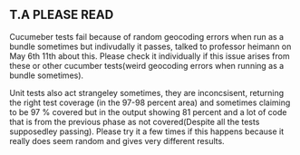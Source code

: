 ## T.A PLEASE READ ##

Cucumeber tests fail because of random geocoding errors when run as a bundle sometimes but indivudally it passes, talked to professor heimann on  May 6th 11th about this.
Please check it individually if this issue arises from these or other cucumber tests(weird geocoding errors when  running as a bundle sometimes).

Unit tests also act strangeley sometimes, they are inconcsisent, returning the right test coverage (in the 97-98 percent area) and sometimes claiming to be 97 % covered but in the output showing 81 percent and a lot of code that is from the previous phase as not covered(Despite all the tests supposedley passing). Please try it a few times if this happens because it really does seem random and gives very different results.